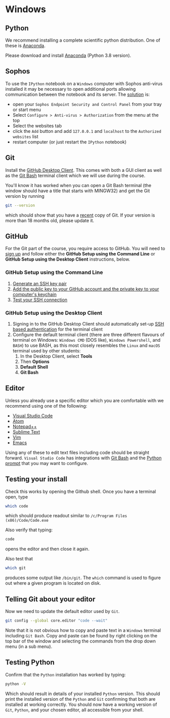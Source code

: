# Windows

## Python

We recommend installing a complete scientific python distribution.
One of these is [Anaconda](https://www.anaconda.com/distribution/).

Please download and install [Anaconda](https://www.anaconda.com/download/) (Python 3.8 version).

## Sophos

To use the `IPython` notebook on a `Windows` computer with Sophos anti-virus installed it may be necessary to open additional ports allowing communication between the notebook and its server.
The [solution](http://stackoverflow.com/questions/13036197/ipython-notebook-getting-output) is:

- open your `Sophos Endpoint Security and Control Panel` from your tray or start menu
- Select `Configure > Anti-virus > Authorization` from the menu at the top
- Select the websites tab
- click the `Add` button and add `127.0.0.1` and `localhost` to the `Authorized websites` list
- restart computer (or just restart the `IPython` notebook)

## Git

Install the [GitHub Desktop Client](http://windows.github.com/).
This comes with both a GUI client as well as the [Git Bash](https://gitforwindows.org/) terminal client which we will use during the course.

You'll know it has worked when you can open a Git Bash terminal (the window should have a title that starts with MINGW32) and get the Git version by running

```bash
git --version
```

which should show that you have a [recent](https://en.wikipedia.org/wiki/Git#Releases) copy of Git. If your version is more than 18 months old, please update it.

## GitHub

For the Git part of the course, you require access to GitHub. You will need to [sign up](https://github.com/join) and follow either the **GitHub Setup using the Command Line** or **GitHub Setup using the Desktop Client** instructions, below.

### GitHub Setup using the Command Line

1. [Generate an SSH key pair](https://docs.github.com/en/authentication/connecting-to-github-with-ssh/generating-a-new-ssh-key-and-adding-it-to-the-ssh-agent)
2. [Add the public key to your GitHub account and the private key to your computer's keychain](https://docs.github.com/en/authentication/connecting-to-github-with-ssh/adding-a-new-ssh-key-to-your-github-account)
3. [Test your SSH connection](https://docs.github.com/en/authentication/connecting-to-github-with-ssh/testing-your-ssh-connection)

### GitHub Setup using the Desktop Client

1. Signing in to the GitHub Desktop Client should automatically set-up [SSH based authentication](https://help.github.com/articles/generating-ssh-keys#platform-windows) for the terminal client
2. Configure the default terminal client (there are three different flavours of terminal on Windows: `Windows CMD` (DOS like), `Windows Powershell`, and `BASH`) to use BASH, as this most closely resembles the `Linux` and `macOS` terminal used by other students:
    1. In the Desktop Client, select **Tools**
    2. Then **Options**
    3. **Default Shell**
    4. **Git Bash**

## Editor

Unless you already use a specific editor which you are comfortable with we recommend using one of the following:

- [Visual Studio Code](https://code.visualstudio.com/)
- [Atom](https://atom.io)
- [Notepad++](https://notepad-plus-plus.org/downloads/)
- [Sublime Text](https://www.sublimetext.com)
- [Vim](https://www.vim.org/)
- [Emacs](https://www.gnu.org/software/emacs/)

Using any of these to edit text files including code should be straight forward.
`Visual Studio Code` has integrations with [Git Bash](https://code.visualstudio.com/docs/editor/integrated-terminal) and the [Python prompt](https://code.visualstudio.com/docs/python/python-tutorial) that you may want to configure.

## Testing your install

Check this works by opening the Github shell.
Once you have a terminal open, type

```bash
which code
```

which should produce readout similar to `/c/Program Files (x86)/Code/Code.exe`

Also verify that typing:

```bash
code
```

opens the editor and then close it again.

Also test that

```bash
which git
```

produces some output like `/bin/git`.
The `which` command is used to figure out where a given program is located on disk.

## Telling Git about your editor

Now we need to update the default editor used by `Git`.

```bash
git config --global core.editor "code --wait"
```

Note that it is not obvious how to copy and paste text in a `Windows` terminal including `Git Bash`.
Copy and paste can be found by right clicking on the top bar of the window and selecting the commands from the drop down menu (in a sub menu).

## Testing Python

Confirm that the `Python` installation has worked by typing:

```bash
python -V
```

Which should result in details of your installed `Python` version.
This should print the installed version of the `Python` and `Git` confirming that both are installed at working correctly.
You should now have a working version of `Git`, `Python`, and your chosen editor, all accessible from your shell.
